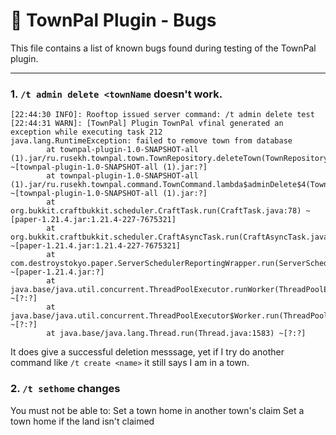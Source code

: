 # 🐞 TownPal Plugin - Bugs

This file contains a list of known bugs found during testing of the TownPal plugin.

---

### 1. `/t admin delete <townName` doesn't work. 
```
[22:44:30 INFO]: Rooftop issued server command: /t admin delete test
[22:44:31 WARN]: [TownPal] Plugin TownPal vfinal generated an exception while executing task 212
java.lang.RuntimeException: failed to remove town from database
        at townpal-plugin-1.0-SNAPSHOT-all (1).jar/ru.rusekh.townpal.town.TownRepository.deleteTown(TownRepository.java:99) ~[townpal-plugin-1.0-SNAPSHOT-all (1).jar:?]
        at townpal-plugin-1.0-SNAPSHOT-all (1).jar/ru.rusekh.townpal.command.TownCommand.lambda$adminDelete$4(TownCommand.java:1567) ~[townpal-plugin-1.0-SNAPSHOT-all (1).jar:?]
        at org.bukkit.craftbukkit.scheduler.CraftTask.run(CraftTask.java:78) ~[paper-1.21.4.jar:1.21.4-227-7675321]
        at org.bukkit.craftbukkit.scheduler.CraftAsyncTask.run(CraftAsyncTask.java:57) ~[paper-1.21.4.jar:1.21.4-227-7675321]
        at com.destroystokyo.paper.ServerSchedulerReportingWrapper.run(ServerSchedulerReportingWrapper.java:22) ~[paper-1.21.4.jar:?]
        at java.base/java.util.concurrent.ThreadPoolExecutor.runWorker(ThreadPoolExecutor.java:1144) ~[?:?]
        at java.base/java.util.concurrent.ThreadPoolExecutor$Worker.run(ThreadPoolExecutor.java:642) ~[?:?]
        at java.base/java.lang.Thread.run(Thread.java:1583) ~[?:?]
```

It does give a successful deletion messsage, yet if I try do another command like `/t create <name>` it still says I am in a town. 

### 2. `/t sethome` changes
You must not be able to:
Set a town home in another town's claim
Set a town home if the land isn't claimed
